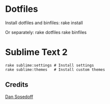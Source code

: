 # Dotfiles

Install dotfiles and binfiles:
    rake install

Or separately:
    rake dotfiles
    rake binfiles

# Sublime Text 2
    rake sublime:settings # Install settings
    rake sublime:themes   # Install custom themes

## Credits 
[Dan Sosedoff](https://github.com/sosedoff/dotfiles)
